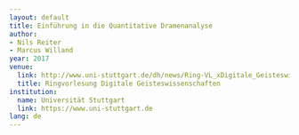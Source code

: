 ```yaml
---
layout: default
title: Einführung in die Quantitative Dramenanalyse
author:
- Nils Reiter
- Marcus Willand
year: 2017
venue:
  link: http://www.uni-stuttgart.de/dh/news/Ring-VL_xDigitale_Geisteswissenschaftenx/
  title: Ringvorlesung Digitale Geisteswissenschaften
institution:
  name: Universität Stuttgart
  link: https://www.uni-stuttgart.de
lang: de
---
```

